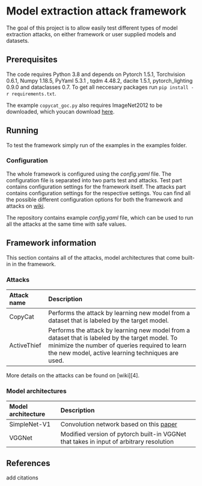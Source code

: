 # Model extraction attack framework

The goal of this project is to allow easily test different types of model extraction attacks, on either framework or 
user supplied models and datasets. 

## Prerequisites

The code requires Python 3.8 and depends on Pytorch 1.5.1, Torchvision 0.6.1, Numpy 1.18.5, PyYaml 5.3.1 , tqdm 4.48.2, 
dacite 1.5.1, pytorch_lighting 0.9.0 and dataclasses 0.7. To get all neccesary packages run `pip install -r requirements.txt`.

The example `copycat_goc.py` also requires ImageNet2012 to be downloaded, which youcan download [here][1].

[1]: http://image-net.org/challenges/LSVRC/2012/downloads.php#images 

## Running

To test the framework simply run of the examples in the examples folder.

### Configuration

The whole framework is configured using the _config.yaml_ file. The configuration file is separated into two parts 
test and attacks. Test part contains configuration settings for the framework itself. The attacks part contains
configuration settings for the respective settings. You can find all the possible different configuration options for
both the framework and attacks on [wiki][5].

The repository contains example _config.yaml_ file, which can be used to run all the attacks at the same time with safe
values.

## Framework information

This section contains all of the attacks, model architectures that come built-in in the framework.

### Attacks

| Attack name     | Description |
| :--------       | :----       |
| CopyCat         | Performs the attack by learning new model from a dataset that is labeled by the target model.|
| ActiveThief     | Performs the attack by learning new model from a dataset that is labeled by the target model. To minimize the number of queries required to learn the new model, active learning techniques are used.|

More details on the attacks can be found on [wiki][4].

[2]: https://arxiv.org/pdf/1711.01768.pdf
[3]: https://arxiv.org/pdf/1806.05476.pdf

### Model architectures

| Model architecture   | Description |
| :--------            | :----       |
| SimpleNet-V1         | Convolution network based on this [paper][5]  |
| VGGNet               | Modified version of pytorch built-in VGGNet that takes in input of arbitrary resolution |

[5]: https://arxiv.org/abs/1608.06037

[5]: TODO
## References

add citations
